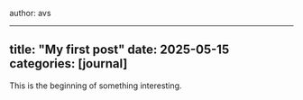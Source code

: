 author: avs

---
title: "My first post"
date: 2025-05-15
categories: [journal]
---

This is the beginning of something interesting.

